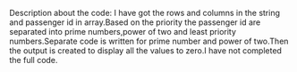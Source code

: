 Description about the code:
 I have got the rows and columns in the string and passenger id in array.Based on the priority the passenger id are separated into prime numbers,power of two and least priority numbers.Separate code is written for prime number and power of two.Then the output is created to display all the values to zero.I have not completed the full code.
